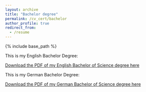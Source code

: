 ```yaml
---
layout: archive
title: "Bachelor degree"
permalink: /cv_cert/bachelor
author_profile: true
redirect_from:
  - /resume
---
```

{% include base_path %}

This is my English Bachelor Degree:

[Download the PDF of my English Bachelor of Science degree here](http://jonathanigler.github.io/files/BSc_Zeugnis_JCI_English.pdf)


This is my German Bachelor Degree:

[Download the PDF of my German Bachelor of Science degree here](http://jonathanigler.github.io/files/BSc_Zeugnis_JCI_Deutsch.pdf)
